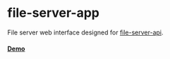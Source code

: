 # file-server-app

File server web interface designed for [file-server-api](https://file-server-app-demo.vercel.app/files).

#### [Demo](https://github.com/deafnv/file-server-api)
